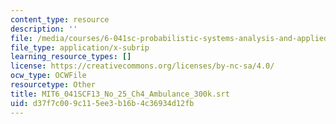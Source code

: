```yaml
---
content_type: resource
description: ''
file: /media/courses/6-041sc-probabilistic-systems-analysis-and-applied-probability-fall-2013/d37f7c009c115ee3b16b4c36934d12fb_MIT6_041SCF13_No_25_Ch4_Ambulance_300k.vtt
file_type: application/x-subrip
learning_resource_types: []
license: https://creativecommons.org/licenses/by-nc-sa/4.0/
ocw_type: OCWFile
resourcetype: Other
title: MIT6_041SCF13_No_25_Ch4_Ambulance_300k.srt
uid: d37f7c00-9c11-5ee3-b16b-4c36934d12fb
---
```

